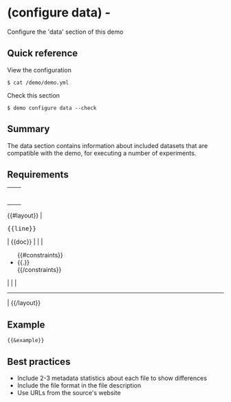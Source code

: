 # (configure data) -

Configure the 'data' section of this demo

## Quick reference

View the configuration

```
$ cat /demo/demo.yml 
```

Check this section

```
$ demo configure data --check
```

## Summary

The data section contains information about included datasets that are compatible with the demo, for executing a number of experiments.

## Requirements

|                     |         |
| ------------------- | ------- |
|                     | <hr>    |
{{#layout}}
| <pre>{{line}}</pre> | {{doc}} |
|                     | <ul>{{#constraints}}<li>{{.}}</li>{{/constraints}}</ul> |
|                     | <hr>    |
{{/layout}}

## Example

```
{{&example}}
```

## Best practices

+ Include 2-3 metadata statistics about each file to show differences
+ Include the file format in the file description
+ Use URLs from the source's website
